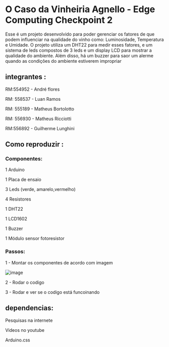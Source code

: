# O Caso da Vinheiria Agnello - Edge Computing Checkpoint 2

Esse é um projeto desenvolvido para poder gerenciar os fatores de que podem influenciar na qualidade do vinho como: Luminosidade, Temperatura e Umidade. O projeto utiliza um DHT22 para medir esses fatores, e um sistema de leds compostos de 3 leds e um display LCD para mostrar a qualidade do ambiente. Além disso, há um buzzer para saor um alerme quando as condiçôes do ambiente estiverem impropriar 

## integrantes :

RM:554952 - André flores

RM: 558537 - Luan Ramos

RM: 555189 - Matheus Bortolotto

RM: 556930 - Matheus Ricciotti

RM:556892 - Guilherme Lunghini

## Como reproduzir :

### Componentes:

1 Arduino

1 Placa de ensaio

3 Leds (verde, amarelo,vermelho)

4 Resistores

1 DHT22 

1 LCD1602 

1 Buzzer 

1 Módulo sensor fotoresistor

### Passos:

1 - Montar os componentes de acordo com imagem 

![image](https://github.com/Luansramos/Edge-Cp2/assets/161903762/2c9d7f34-b318-4f4e-8585-c8acce54d464)


2 - Rodar o codigo 

3 -  Rodar e ver se o codigo está funcoinando


## dependencias:

Pesquisas na internete

Videos no youtube

Arduino.css
